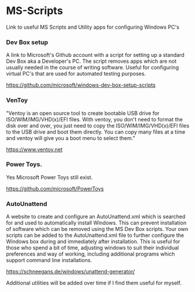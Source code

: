 # MS-Scripts
 Link to useful MS Scripts and Utility apps for configuring Windows PC's
 
 
 ### Dev Box setup
 
 A link to Microsoft's Github account with a script for setting up a standard Dev Box aka a Developer's PC.
 The script removes apps which are not usually needed in the course of writing software. 
 Useful for configuring virtual PC's that are used for automated testing purposes.  
 
 https://github.com/microsoft/windows-dev-box-setup-scripts
 
 
 ### VenToy
 
"Ventoy is an open source tool to create bootable USB drive for ISO/WIM/IMG/VHD(x)/EFI files.
With ventoy, you don't need to format the disk over and over, you just need to copy the ISO/WIM/IMG/VHD(x)/EFI files to the USB drive and boot them directly.
You can copy many files at a time and ventoy will give you a boot menu to select them."
 
 https://www.ventoy.net
 
 
 ### Power Toys.
 
 Yes Microsoft Power Toys still exist.
 
 https://github.com/microsoft/PowerToys
 
 
 ### AutoUnattend
 
 A website to create and configure an AutoUnattend.xml which is searched for and used to automatically install Windows. This can prevent installation of software which can be removed using the MS Dev Box scripts. Your own scripts can be added to the AutoUnattend.xml file to further configure the Windows box during and immediately after installation. This is useful for those who spend a bit of time, adjusting windows to suit their individual preferences and way of working, including additional programs which support command line installations. 
 
 https://schneegans.de/windows/unattend-generator/
 
 
 Additional utilities will be added over time if I find them useful for myself.
 
